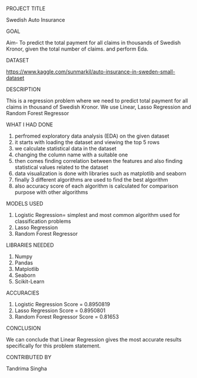 PROJECT TITLE

Swedish Auto Insurance

GOAL

Aim- To predict the total payment for all claims in thousands of Swedish Kronor, given the total number of claims. and perform Eda.

DATASET

https://www.kaggle.com/sunmarkil/auto-insurance-in-sweden-small-dataset

DESCRIPTION

This is a regression problem where we need to predict total payment for all claims in thousand of Swedish Kronor. We use Linear, Lasso Regression and Random Forest Regressor

WHAT I HAD DONE

1. perfromed exploratory data analysis (EDA) on the given dataset
2. it starts with loading the dataset and viewing the top 5 rows
3. we calculate statistical data in the dataset
4. changing the column name with a suitable one
5. then comes finding correlation between the features and also finding statistical values related to the dataset
6. data visualization is done with libraries such as matplotlib and seaborn
7. finally 3 different algorithms are used to find the best algorithm 
8. also accuracy score of each algorithm is calculated for comparison purpose with other algorithms

MODELS USED

1. Logistic Regression= simplest and most common algorithm used for classification problems
2. Lasso Regression
3. Random Forest Regressor


LIBRARIES NEEDED

1. Numpy
2. Pandas
3. Matplotlib
4. Seaborn
5. Scikit-Learn

ACCURACIES

1. Logistic Regression Score = 0.8950819
2. Lasso Regression Score = 0.8950801
3. Random Forest Regressor Score = 0.81653

CONCLUSION

We can conclude that Linear Regression gives the most accurate results specifically for this problem statement.

CONTRIBUTED BY

Tandrima Singha


